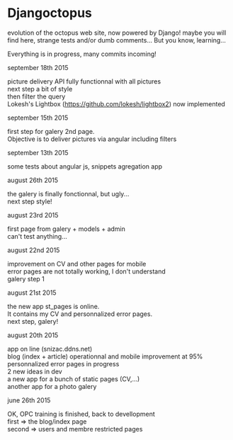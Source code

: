 # Djangoctopus
evolution of the octopus web site, now powered by Django! maybe you will find here, strange tests and/or dumb comments... But you know, learning...

Everything is in progress, many commits incoming!

september 18th 2015

  picture delivery API fully functionnal with all pictures<br>
  next step a bit of style<br>
  then filter the query<br>
  Lokesh's Lightbox (https://github.com/lokesh/lightbox2) now implemented

september 15th 2015

first step for galery 2nd page.<br>
Objective is to deliver pictures via angular including filters

september 13th 2015

some tests about angular js, snippets agregation app

august 26th 2015

the galery is finally fonctionnal, but ugly...<br>
next step style!

august 23rd 2015

first page from galery + models + admin<br>
can't test anything...

august 22nd 2015

improvement on CV and other pages for mobile<br>
error pages are not totally working, I don't understand<br>
galery step 1

august 21st 2015

the new app st_pages is online.<br>
It contains my CV and personnalized error pages.<br>
next step, galery!

august 20th 2015

app on line (snizac.ddns.net)<br>
blog (index + article) operationnal and mobile improvement at 95%<br>
personnalized error pages in progress<br>
2 new ideas in dev<br>
  a new app for a bunch of static pages (CV,...)<br>
  another app for a photo galery<br>

june 26th 2015

OK, OPC training is finished, back to devellopment<br>
first => the blog/index page<br>
second => users and membre restricted pages<br>
